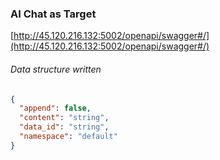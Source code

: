 ### AI Chat as Target

[http://45.120.216.132:5002/openapi/swagger#/](http://45.120.216.132:5002/openapi/swagger#/)

###### Data structure written 

```json
{
  "append": false,
  "content": "string",
  "data_id": "string",
  "namespace": "default"
}
```